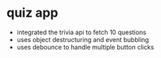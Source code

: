 # quiz app
* integrated the trivia api to fetch 10 questions
* uses object destructuring and event bubbling
* uses debounce to handle multiple button clicks